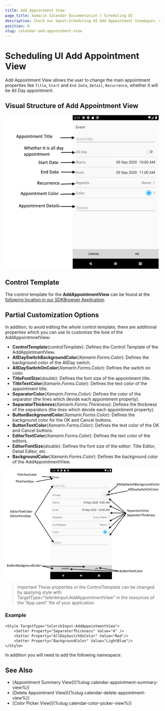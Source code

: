```yaml
---
title: Add Appointment View
page_title: Xamarin Calendar Documentation | Scheduling UI
description: Check our &quot;Scheduling UI Add Appointment View&quot; documentation article for Telerik Calendar for Xamarin control.
position: 0
slug: calendar-add-appointment-view
---
```


# Scheduling UI Add Appointment View

Add Appointment View allows the user to change the main appointment properties like `Title`, `Start` and `End Date`, `Detail`, `Recurrence`, whether it will be All Day appointment.

## Visual Structure of Add Appointment View 

![Scheduling UI Add Appointment view](images/calendar-add-appointment-view.png)

## Control Template

The control template for the **AddAppointmentView** can be found at the [following location in our SDKBrowser Application](https://github.com/telerik/xamarin-forms-sdk/blob/master/XamarinSDK/SDKBrowser/SDKBrowser/Examples/CalendarControl/SchedulingCategory/SchedulingUIViews/AddAppointmentView.xaml).

## Partial Customization Options 

In addition, to avoid editing the whole control template, there are additional properties which you can use to customize the look of the AddAppointmnetView:

* **ControlTemplate**(*controlTemplate*): Defines the Control Template of the AddAppintmentView.
* **AllDaySwitchBackgroundColor**(*Xamarin.Forms.Color*): Defines the background color of the AllDay switch.
* **AllDaySwitchOnColor**(*Xamarin.Forms.Color*): Defines the switch on color.
* **TitleFontSize**(*double*): Defines the font size of the appointment title.
* **TitleTextColor**(*Xamarin.Forms.Color*): Defines the text color of the appointment title.
* **SeparatorColor**(*Xamarin.Forms.Color*): Defines the color of the separator (the lines which devide each appointment property).
* **SeparatorThickness**(*Xamarin.Forms.Thickness*): Defines the thickness of the separators (the lines which devide each appointment property).
* **ButtonBackgroundColor**(*Xamarin.Forms.Color*): Defines the background color for the OK and Cancel buttons.
* **ButtonTextColor**(*Xamarin.Forms.Color*): Defines the text color of the OK and Cancel buttons.
* **EditorTextColor**(*Xamarin.Forms.Color*): Defines the text color of the editors.
* **EditorFontSize**(*double*): Defines the font size of the editor: Title Editor, Detail Editor, etc.
* **BackgroundColor**(*Xamarin.Forms.Color*): Defines the background color of the AddAppointmentView.

![Scheduling UI Add Appointment View Properties](images/calendar-add-appointment-view-properties.png)

>important These properties or the ControlTemplate can be changed by applying style with TargetType="telerikInput:AddAppointmentView" in the resources of the “App.xaml” file of your application. 

### Example

```XAML
<Style TargetType="telerikInput:AddAppointmentView">
    <Setter Property="SeparatorThickness" Value="4" />
    <Setter Property="AllDaySwitchOnColor" Value="Red"/>
    <Setter Property="BackgroundColor" Value="LightBlue"/>
</Style>
```

In addition you will need to add the following namespace: 

<snippet id='xmlns-telerikinput'/>

## See Also

* [Appointment Summery View]({%slug calendar-appointment-summary-view%})
* [Delete Appointment View]({%slug calendar-delete-appointment-view%})
* [Color Picker View]({%slug calendar-color-picker-view%})
